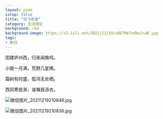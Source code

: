 ```yaml
---
layout: poem
istop: false
title: "讯飞冬游"
category: 生活随记
background: red
background-image: https://s2.loli.net/2021/12/19/uOETMe7ndbw1raN.jpg
tags:
- 晚归
---
```


团建庐州西，归来闻晚鸡。

小陂一月满，荒野几星稀。

霜树有时盛，孤鸿无处栖。

西风寒夜渐，谁嘱我添衣。

![微信图片_20211219210846.jpg](https://s2.loli.net/2021/12/19/uOETMe7ndbw1raN.jpg)

![微信图片_20211219210836.jpg](https://s2.loli.net/2021/12/19/U8ERinSWhKdmHt2.jpg)
